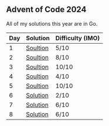 ## Advent of Code 2024

All of my solutions this year are in Go.

| Day | Solution                 | Difficulty (IMO) |
| --- | ------------------------ | ---------------- |
| 1   | [Soultion](/2023/day-1)  | 5/10             |
| 2   | [Soultion](/2023/day-2)  | 8/10             |
| 3   | [Soultion](/2023/day-3)  | 10/10            |
| 4   | [Soultion](/2023/day-4)  | 4/10             |
| 5   | [Soultion](/2023/day-5)  | 10/10            |
| 6   | [Solution](/2023/day-6/) | 2/10             |
| 7   | [Solution](/2023/day-7/) | 6/10             |
| 8   | [Solution](/2023/day-8/) | 6/10             |
